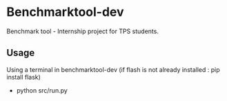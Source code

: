 # Benchmarktool-dev
Benchmark tool - Internship project for TPS students.

## Usage
Using a terminal in benchmarktool-dev 
(if flash is not already installed : pip install flask)
- python src/run.py
